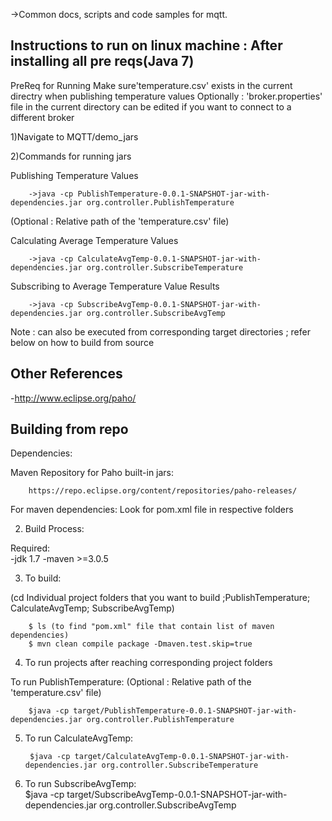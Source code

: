
->Common docs, scripts and code samples for mqtt.

Instructions to run on linux machine : After installing all pre reqs(Java 7)
------------------------------------------------------------

PreReq for Running
		Make sure'temperature.csv' exists in the current directry when publishing temperature values
		Optionally : 'broker.properties' file in the current directory can be edited if you want to connect to a different broker

1)Navigate to MQTT/demo_jars
 
2)Commands for running jars

Publishing Temperature Values

		->java -cp PublishTemperature-0.0.1-SNAPSHOT-jar-with-dependencies.jar org.controller.PublishTemperature
		
(Optional : Relative path of the 'temperature.csv' file)

Calculating Average Temperature Values

		->java -cp CalculateAvgTemp-0.0.1-SNAPSHOT-jar-with-dependencies.jar org.controller.SubscribeTemperature

Subscribing to Average Temperature Value Results

		->java -cp SubscribeAvgTemp-0.0.1-SNAPSHOT-jar-with-dependencies.jar org.controller.SubscribeAvgTemp


Note : can also be executed from corresponding target directories ; refer below on how to build from source

Other References
------------------------------------------------------------
-http://www.eclipse.org/paho/


Building from repo 
------------------------------------------------------------
Dependencies:

Maven Repository for Paho built-in jars:

		https://repo.eclipse.org/content/repositories/paho-releases/
	
For maven dependencies:
Look for pom.xml file in respective folders

2. Build Process:
	
Required:   
-jdk 1.7
-maven >=3.0.5
	
3. To build: 	

(cd Individual project folders that you want to build ;PublishTemperature; CalculateAvgTemp; SubscribeAvgTemp)

		$ ls (to find "pom.xml" file that contain list of maven dependencies)
		$ mvn clean compile package -Dmaven.test.skip=true

4. To run projects after reaching corresponding project folders

To run PublishTemperature:
(Optional : Relative path of the 'temperature.csv' file)

		$java -cp target/PublishTemperature-0.0.1-SNAPSHOT-jar-with-dependencies.jar org.controller.PublishTemperature

5. To run CalculateAvgTemp:	

		$java -cp target/CalculateAvgTemp-0.0.1-SNAPSHOT-jar-with-dependencies.jar org.controller.SubscribeTemperature

6. To run SubscribeAvgTemp:		
		$java -cp target/SubscribeAvgTemp-0.0.1-SNAPSHOT-jar-with-dependencies.jar org.controller.SubscribeAvgTemp
